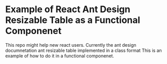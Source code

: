 # Example of React Ant Design Resizable Table as a Functional Componenet

This repo might help new react users.
Currently the ant design documnetation ant resizable table implemented in a class format 
This is an example of how to do it in a functional componenet.
